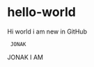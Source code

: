 # hello-world
Hi world i am new in GitHub
<HTML>
 <HEAD>
   
     JONAK
 
 
  </HEAD>
  <BODY>
    <P>JONAK I AM </P>
    </body>
  </html>
